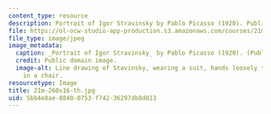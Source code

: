 ```yaml
---
content_type: resource
description: Portrait of Igor Stravinsky by Pablo Picasso (1920). Public domain image.
file: https://ol-ocw-studio-app-production.s3.amazonaws.com/courses/21m-260-stravinsky-to-the-present-spring-2016/5bb4e8ae88400753f74236297db8d813_21m-260s16-th.jpg
file_type: image/jpeg
image_metadata:
  caption: _Portrait of Igor Stravinsky_ by Pablo Picasso (1920). (Public domain image.)
  credit: Public domain image.
  image-alt: Line drawing of Stavinsky, wearing a suit, hands loosely together, sitting
    in a chair.
resourcetype: Image
title: 21m-260s16-th.jpg
uid: 5bb4e8ae-8840-0753-f742-36297db8d813
---
```

